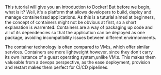 This tutorial will give you an introduction to Docker! But before we begin, what is it? Well, it's a platform that allows developers to build, deploy and manage containerized applications. As this is a tuturial aimed at beginners, the concept of containers might not be obvious at first, so a short explanation is warrented. Containers are a way of packaging up code and all of its dependencies so that the application can be deployed as one package, avoiding incompatibility issues between different envirmonments. 

The container technology is often compared to VM:s, which offer similar services. Containers are more lightweight however, since they don't carry its own instance of a guest operating system,unlike VM:s. This makes them valueable from a devops perspective, as the ease deployment, provision and restart makes them perfect for CI/CD pipelines.  